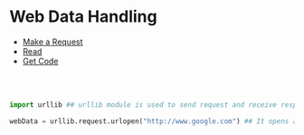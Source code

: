 # Web Data Handling

- [Make a Request](#make-a-request)
- [Read](#read)
- [Get Code](#get-code)

<br><br>

```python
import urllib ## urllib module is used to send request and receive response from a server. It can used to get html / JSON / XML data from an api.

webData = urllib.request.urlopen("http://www.google.com") ## It opens a connectio to google.com and returns an object of class http.client.HTTPResponse
```